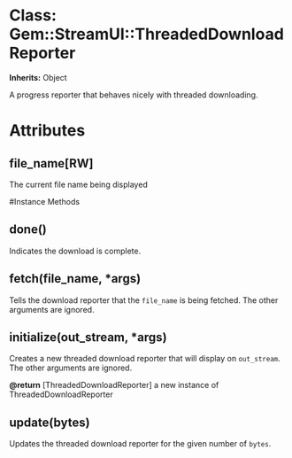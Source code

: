 # Class: Gem::StreamUI::ThreadedDownloadReporter
**Inherits:** Object
    

A progress reporter that behaves nicely with threaded downloading.


# Attributes
## file_name[RW] [](#attribute-i-file_name)
The current file name being displayed


#Instance Methods
## done() [](#method-i-done)
Indicates the download is complete.

## fetch(file_name, *args) [](#method-i-fetch)
Tells the download reporter that the `file_name` is being fetched. The other
arguments are ignored.

## initialize(out_stream, *args) [](#method-i-initialize)
Creates a new threaded download reporter that will display on `out_stream`. 
The other arguments are ignored.

**@return** [ThreadedDownloadReporter] a new instance of ThreadedDownloadReporter

## update(bytes) [](#method-i-update)
Updates the threaded download reporter for the given number of `bytes`.

